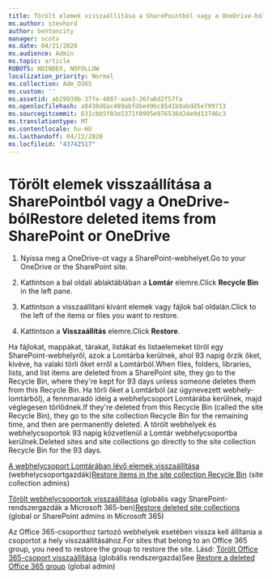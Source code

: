 ```yaml
---
title: Törölt elemek visszaállítása a SharePointból vagy a OneDrive-ból
ms.author: stevhord
author: bentoncity
manager: scotv
ms.date: 04/21/2020
ms.audience: Admin
ms.topic: article
ROBOTS: NOINDEX, NOFOLLOW
localization_priority: Normal
ms.collection: Adm_O365
ms.custom: ''
ms.assetid: ab29939b-37fe-4007-aae3-26fa6d2f57fa
ms.openlocfilehash: a8438d6ac489abfdbe49bc8541b9abdd5e799713
ms.sourcegitcommit: 631cbb5f03e5371f0995e976536d24e9d13746c3
ms.translationtype: MT
ms.contentlocale: hu-HU
ms.lasthandoff: 04/22/2020
ms.locfileid: "43742517"
---
```

# <a name="restore-deleted-items-from-sharepoint-or-onedrive"></a><span data-ttu-id="0a7b6-102">Törölt elemek visszaállítása a SharePointból vagy a OneDrive-ból</span><span class="sxs-lookup"><span data-stu-id="0a7b6-102">Restore deleted items from SharePoint or OneDrive</span></span>

1. <span data-ttu-id="0a7b6-103">Nyissa meg a OneDrive-ot vagy a SharePoint-webhelyet.</span><span class="sxs-lookup"><span data-stu-id="0a7b6-103">Go to your OneDrive or the SharePoint site.</span></span>
    
2. <span data-ttu-id="0a7b6-104">Kattintson a bal oldali ablaktáblában a **Lomtár** elemre.</span><span class="sxs-lookup"><span data-stu-id="0a7b6-104">Click **Recycle Bin** in the left pane.</span></span> 
    
3. <span data-ttu-id="0a7b6-105">Kattintson a visszaállítani kívánt elemek vagy fájlok bal oldalán.</span><span class="sxs-lookup"><span data-stu-id="0a7b6-105">Click to the left of the items or files you want to restore.</span></span>
    
4. <span data-ttu-id="0a7b6-106">Kattintson a **Visszaállítás** elemre.</span><span class="sxs-lookup"><span data-stu-id="0a7b6-106">Click **Restore**.</span></span> 
    
<span data-ttu-id="0a7b6-107">Ha fájlokat, mappákat, tárakat, listákat és listaelemeket töröl egy SharePoint-webhelyről, azok a Lomtárba kerülnek, ahol 93 napig őrzik őket, kivéve, ha valaki törli őket erről a Lomtárból.</span><span class="sxs-lookup"><span data-stu-id="0a7b6-107">When files, folders, libraries, lists, and list items are deleted from a SharePoint site, they go to the Recycle Bin, where they're kept for 93 days unless someone deletes them from this Recycle Bin.</span></span> <span data-ttu-id="0a7b6-108">Ha törli őket a Lomtárból (az úgynevezett webhely-lomtárból), a fennmaradó ideig a webhelycsoport Lomtárába kerülnek, majd véglegesen törlődnek.</span><span class="sxs-lookup"><span data-stu-id="0a7b6-108">If they're deleted from this Recycle Bin (called the site Recycle Bin), they go to the site collection Recycle Bin for the remaining time, and then are permanently deleted.</span></span> <span data-ttu-id="0a7b6-109">A törölt webhelyek és webhelycsoportok 93 napig közvetlenül a Lomtár webhelycsoportba kerülnek.</span><span class="sxs-lookup"><span data-stu-id="0a7b6-109">Deleted sites and site collections go directly to the site collection Recycle Bin for the 93 days.</span></span>
  
<span data-ttu-id="0a7b6-110">[A webhelycsoport Lomtárában lévő elemek visszaállítása](https://go.microsoft.com/fwlink/?linkid=867800) (webhelycsoportgazdák)</span><span class="sxs-lookup"><span data-stu-id="0a7b6-110">[Restore items in the site collection Recycle Bin](https://go.microsoft.com/fwlink/?linkid=867800) (site collection admins)</span></span> 
  
<span data-ttu-id="0a7b6-111">[Törölt webhelycsoportok visszaállítása](https://go.microsoft.com/fwlink/?linkid=867660) (globális vagy SharePoint-rendszergazdák a Microsoft 365-ben)</span><span class="sxs-lookup"><span data-stu-id="0a7b6-111">[Restore deleted site collections](https://go.microsoft.com/fwlink/?linkid=867660) (global or SharePoint admins in Microsoft 365)</span></span> 
  
<span data-ttu-id="0a7b6-112">Az Office 365-csoporthoz tartozó webhelyek esetében vissza kell állítania a csoportot a hely visszaállításához.</span><span class="sxs-lookup"><span data-stu-id="0a7b6-112">For sites that belong to an Office 365 group, you need to restore the group to restore the site.</span></span> <span data-ttu-id="0a7b6-113">Lásd: [Törölt Office 365-csoport visszaállítása](https://go.microsoft.com/fwlink/?linkid=867802) (globális rendszergazda)</span><span class="sxs-lookup"><span data-stu-id="0a7b6-113">See [Restore a deleted Office 365 group](https://go.microsoft.com/fwlink/?linkid=867802) (global admin)</span></span> 
  

